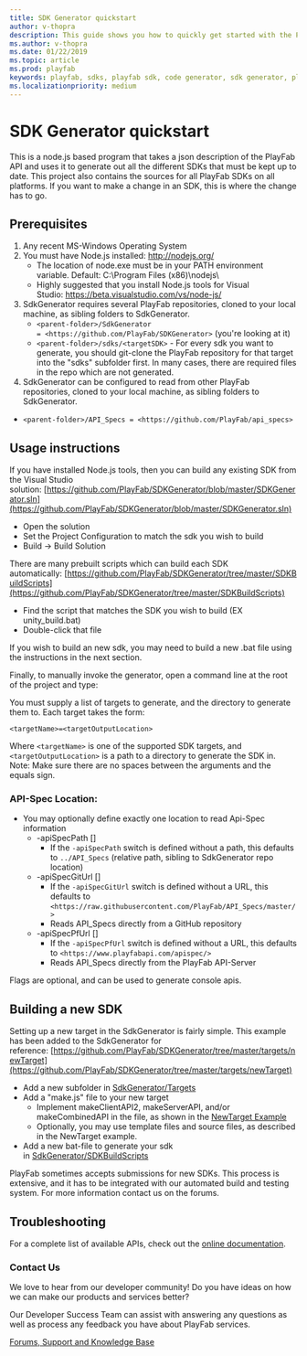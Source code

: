 ```yaml
---
title: SDK Generator quickstart
author: v-thopra
description: This guide shows you how to quickly get started with the PlayFab SDK Generator.
ms.author: v-thopra
ms.date: 01/22/2019
ms.topic: article
ms.prod: playfab
keywords: playfab, sdks, playfab sdk, code generator, sdk generator, playfab sdk generator
ms.localizationpriority: medium
---
```


# SDK Generator quickstart

This is a node.js based program that takes a json description of the PlayFab API and uses it to generate out all the different SDKs that must be kept up to date. This project also contains the sources for all PlayFab SDKs on all platforms. If you want to make a change in an SDK, this is where the change has to go.

## Prerequisites

1. Any recent MS-Windows Operating System
1. You must have Node.js installed: <http://nodejs.org/>
   - The location of node.exe must be in your PATH environment variable. Default: C:\Program Files (x86)\nodejs\
   - Highly suggested that you install Node.js tools for Visual Studio: <https://beta.visualstudio.com/vs/node-js/>
1. SdkGenerator requires several PlayFab repositories, cloned to your local machine, as sibling folders to SdkGenerator.
   - `<parent-folder>/SdkGenerator = <https://github.com/PlayFab/SDKGenerator>` (you're looking at it)
   - `<parent-folder>/sdks/<targetSDK>` - For every sdk you want to generate, you should git-clone the PlayFab repository for that target into the "sdks" subfolder first. In many cases, there are required files in the repo which are not generated.
1. SdkGenerator can be configured to read from other PlayFab repositories, cloned to your local machine, as sibling folders to SdkGenerator.

- `<parent-folder>/API_Specs = <https://github.com/PlayFab/api_specs>`

## Usage instructions

If you have installed Node.js tools, then you can build any existing SDK from the Visual Studio solution: [https://github.com/PlayFab/SDKGenerator/blob/master/SDKGenerator.sln](https://github.com/PlayFab/SDKGenerator/blob/master/SDKGenerator.sln)

- Open the solution
- Set the Project Configuration to match the sdk you wish to build
- Build -> Build Solution

There are many prebuilt scripts which can build each SDK automatically: [https://github.com/PlayFab/SDKGenerator/tree/master/SDKBuildScripts](https://github.com/PlayFab/SDKGenerator/tree/master/SDKBuildScripts)

- Find the script that matches the SDK you wish to build (EX unity_build.bat)
- Double-click that file

If you wish to build an new sdk, you may need to build a new .bat file using the instructions in the next section.

Finally, to manually invoke the generator, open a command line at the root of the project and type:

You must supply a list of targets to generate, and the directory to generate them to. Each target takes the form:

`<targetName>=<targetOutputLocation>`

Where `<targetName>` is one of the supported SDK targets, and `<targetOutputLocation>` is a path to a directory to generate the SDK in. Note: Make sure there are no spaces between the arguments and the equals sign.

### API-Spec Location:

- You may optionally define exactly one location to read Api-Spec information
  - -apiSpecPath []
    - If the `-apiSpecPath` switch is defined without a path, this defaults to `../API_Specs` (relative path, sibling to SdkGenerator repo location)
  - -apiSpecGitUrl []
    - If the `-apiSpecGitUrl` switch is defined without a URL, this defaults to `<https://raw.githubusercontent.com/PlayFab/API_Specs/master/>`
    - Reads API_Specs directly from a GitHub repository
  - -apiSpecPfUrl []
    - If the `-apiSpecPfUrl` switch is defined without a URL, this defaults to `<https://www.playfabapi.com/apispec/>`
    - Reads API_Specs directly from the PlayFab API-Server

Flags are optional, and can be used to generate console apis.

## Building a new SDK

Setting up a new target in the SdkGenerator is fairly simple. This example has been added to the SdkGenerator for reference: [https://github.com/PlayFab/SDKGenerator/tree/master/targets/newTarget](https://github.com/PlayFab/SDKGenerator/tree/master/targets/newTarget)

- Add a new subfolder in [SdkGenerator/Targets](https://github.com/PlayFab/SDKGenerator/tree/master/targets)
- Add a "make.js" file to your new target
  - Implement makeClientAPI2, makeServerAPI, and/or makeCombinedAPI in the file, as shown in the [NewTarget Example](https://github.com/PlayFab/SDKGenerator/blob/master/targets/newTarget/make.js)
  - Optionally, you may use template files and source files, as described in the NewTarget example.
- Add a new bat-file to generate your sdk in [SdkGenerator/SDKBuildScripts](https://github.com/PlayFab/SDKGenerator/tree/master/SDKBuildScripts)

PlayFab sometimes accepts submissions for new SDKs. This process is extensive, and it has to be integrated with our automated build and testing system. For more information contact us on the forums.

## Troubleshooting

For a complete list of available APIs, check out the [online documentation](https://docs.microsoft.com/en-us/rest/api/playfab/).

### Contact Us

We love to hear from our developer community! Do you have ideas on how we can make our products and services better?

Our Developer Success Team can assist with answering any questions as well as process any feedback you have about PlayFab services.

[Forums, Support and Knowledge Base](https://community.playfab.com/hc/en-us)